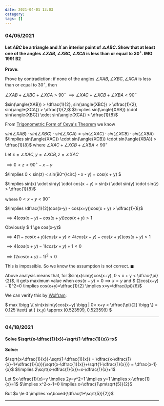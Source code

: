 ```yaml
---
date: 2021-04-01 13:03
category:
tags: []
---
```


### 04/05/2021

#### Let $ABC$ be a triangle and $X$ an interior point of $\triangle{ABC}$. Show that at least one of the angles $\angle{XAB}, \angle{XBC}, \angle{XCA}$ is less than or equal to $30^{\circ}$. **IMO 1991 B2**

**Prove:**

Prove by contradiction: if none of the angles $\angle{XAB}, \angle{XBC}, \angle{XCA}$ is less than or equal to $30^{\circ}$, then

$\angle{XAB} + \angle{XBC} + \angle{XCA} > 90^{\circ}$
$\implies \angle{XAC} + \angle{XCB} + \angle{XBA} < 90^{\circ}$

$sin(\angle{XAB}) > \dfrac{1}{2}, sin(\angle{XBC}) > \dfrac{1}{2}, sin(\angle{XCA}) > \dfrac{1}{2}$
$\implies sin(\angle{XAB}) \cdot sin(\angle{XBC}) \cdot sin(\angle{XCA}) > \dfrac{1}{8}$

From [Trigonometric Form of Ceva's Theorem](https://www.cut-the-knot.org/triangle/TrigCeva.shtml) we know

$sin(\angle{XAB}) \cdot sin(\angle{XBC}) \cdot sin(\angle{XCA}) = sin(\angle{XAC}) \cdot sin(\angle{XCB}) \cdot sin(\angle{XBA})$
$\implies sin(\angle{XAC}) \cdot sin(\angle{XCB}) \cdot sin(\angle{XBA}) > \dfrac{1}{8}$
where $\angle{XAC} + \angle{XCB} + \angle{XBA} < 90^{\circ}$

Let $x=\angle{XAC}, y=\angle{XCB}, z=\angle{XAC}$

$\implies 0 < z < 90^{\circ} - x - y$

$\implies 0 < sin(z) < sin(90^{\circ} - x - y) = cos(x + y) $

$\implies sin(x) \cdot sin(y) \cdot cos(x + y) > sin(x) \cdot sin(y) \cdot sin(z) > \dfrac{1}{8}$

where $0 < x + y < 90^{\circ}$

$\implies \dfrac{1}{2}(cos(x-y) - cos(x+y))cos(x + y) > \dfrac{1}{8}$

$\implies 4(cos(x-y) - cos(x+y))cos(x + y) > 1$

Obviously $ 1 \ge cos(x-y)$

$\implies 4(1 - cos(x + y))cos(x + y) \ge 4(cos(x - y)-cos(x+y))cos(x + y) > 1$

$\implies 4(cos(x + y) - 1)cos(x + y) +1 < 0$

$\implies (2cos(x+ y)-1)^2 < 0$

This is impossible. So we know the assumption is not correct. $\blacksquare$

Above analysis means that, for $sin(x)sin(y)cos(x+y), 0 < x + y < \dfrac{\pi}{2}$, it gets maximum value when $cos(x-y)=0 \implies x=y$ and $ (2cos(x+y) - 1)^2=0 \implies cos(x+y)=\dfrac{1}{2} \implies x=y=\dfrac{\pi}{6}$

We can verify this by [Wolfram](https://www.wolframalpha.com/input/?i=findmaximum%5Bsin%28x%29*sin%28y%29*cos%28x%2By%29%2C+0%3Cx%2By%3Cpi%2F2%5D):

$ max \bigg \\{ sin(x)sin(y)cos(x+y) \bigg \| 0< x+y < \dfrac{\pi}{2} \bigg \\} = 0.125 \text{ at } (x,y) \approx (0.523599, 0.523599) $

---

### 04/18/2021

#### Solve $\sqrt{x-\dfrac{1}{x}}+\sqrt{1-\dfrac{1}{x}}=x$

**Solve:**

$\sqrt{x-\dfrac{1}{x}}-\sqrt{1-\dfrac{1}{x}} = \dfrac{x-\dfrac{1}{x}-1+\dfrac{1}{x}}{\sqrt{x-\dfrac{1}{x}}+\sqrt{1-\dfrac{1}{x}}} = \dfrac{x-1}{x}$
$\implies 2\sqrt{x-\dfrac{1}{x}}=x-\dfrac{1}{x}+1$

Let $x-\dfrac{1}{x}=y \implies 2y=y^2+1 \implies y=1 \implies x-\dfrac{1}{x}=1$
$\implies x^2-x-1=0 \implies x=\dfrac{1\pm\sqrt{5}}{2}$

But $x \le 0 \implies x=\boxed{\dfrac{1+\sqrt{5}}{2}}$

---
